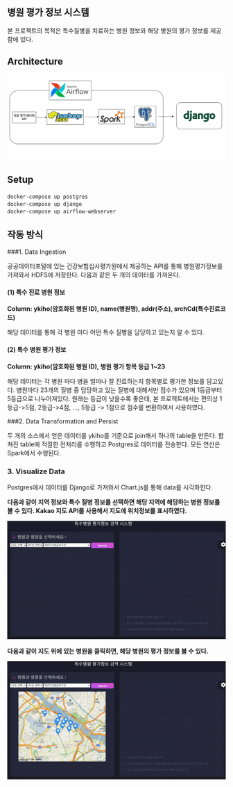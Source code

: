
## 병원 평가 정보 시스템

본 프로젝트의 목적은 특수질병을 치료하는 병원 정보와 해당 병원의 평가 정보를 제공함에 있다.

## Architecture

![readme.PNG](./img/readme.PNG)

## Setup

```bash
docker-compose up postgres
docker-compose up django
docker-compose up airflow-webserver
```


## 작동 방식


###1. Data Ingestion

공공데이터포털에 있는 건강보험심사평가원에서 제공하는 API를 통해 병원평가정보를 가져와서 HDFS에 저장한다. 다음과 같은 두 개의 데이터를 가져온다.

#### (1) 특수 진료 병원 정보

**Column: ykiho(암호화된 병원 ID), name(병원명), addr(주소), srchCd(특수진료코드)**

해당 데이터를 통해 각 병원 마다 어떤 특수 질병을 담당하고 있는지 알 수 있다.

#### (2) 특수 병원 평가 정보

**Column: ykiho(암호화된 병원 ID), 병원 평가 항목 등급 1~23**

해당 데이터는 각 병원 마다 병을 얼마나 잘 진료하는지 항목별로 평가한 정보를 담고있다. 병원마다 23개의 질병 중 담당하고 있는 질병에 대해서만 점수가 있으며 1등급부터 5등급으로 나누어져있다. 원래는 등급이 낮을수록 좋은데, 본 프로젝트에서는 편의상 1등급->5점, 2등급->4점, ..., 5등급 -> 1점으로 점수를 변환하여서 사용하였다.

###2. Data Transformation and Persist

두 개의 소스에서 얻은 데이터를 ykiho를 기준으로 join해서 하나의 table을 만든다. 합쳐진 table에 적절한 전처리를 수행하고 Postgres로 데이터를 전송한다. 모든 연산은 Spark에서 수행된다.

### 3. Visualize Data

Postgres에서 데이터를 Django로 가져와서 Chart.js를 통해 data를 시각화한다. 

**다음과 같이 지역 정보와 특수 질병 정보를 선택하면 해당 지역에 해당하는 병원 정보를 볼 수 있다. Kakao 지도 API를 사용해서 지도에 위치정보를 표시하였다.**

![1.gif](./img/1.gif)

**다음과 같이 지도 위에 있는 병원을 클릭하면, 해당 병원의 평가 정보를 볼 수 있다.**

![2.gif](./img/2.gif)


